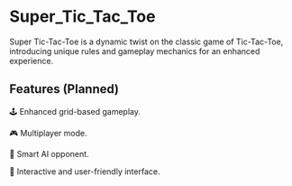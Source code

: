 # Super_Tic_Tac_Toe

Super Tic-Tac-Toe is a dynamic twist on the classic game of Tic-Tac-Toe, introducing unique rules and gameplay mechanics for an enhanced experience.

## Features (Planned)

🕹️ Enhanced grid-based gameplay.

🎮 Multiplayer mode.

🧠 Smart AI opponent.

🚀 Interactive and user-friendly interface.



